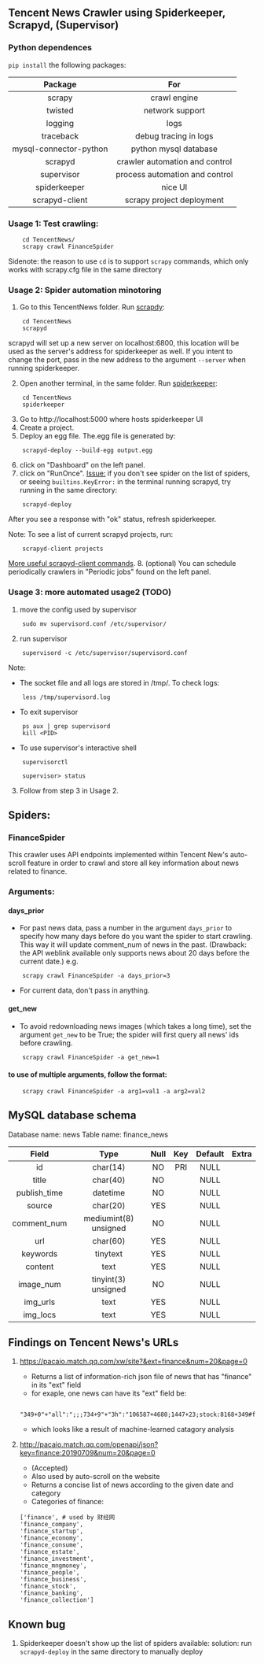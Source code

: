 ## Tencent News Crawler using Spiderkeeper, Scrapyd, (Supervisor)

### Python dependences 
```pip install``` the following packages:

|         Package        |              For               |
|:----------------------:|:------------------------------:|
|         scrapy         |           crawl engine         |
|         twisted        |         network support        |
|         logging        |              logs              |
|        traceback       |      debug tracing in logs     |
| mysql-connector-python |      python mysql database     |
|         scrapyd        | crawler automation and control |
|       supervisor       | process automation and control |
|      spiderkeeper      |             nice UI            |
|     scrapyd-client     |    scrapy project deployment   |

### Usage 1: Test crawling:
```
    cd TencentNews/
    scrapy crawl FinanceSpider
```
Sidenote: the reason to use ```cd``` is to support ```scrapy``` commands, which only works with scrapy.cfg file in the same directory

### Usage 2: Spider automation minotoring

1. Go to this TencentNews folder. Run [scrapdy](https://scrapyd.readthedocs.io/en/stable/overview.html):
```
    cd TencentNews
    scrapyd
```
scrapyd will set up a new server on localhost:6800, this location will be used as the server's address for spiderkeeper as well. If you intent to change the port, pass in the new address to the argument ```--server``` when running spiderkeeper.

2. Open another terminal, in the same folder. Run [spiderkeeper](https://github.com/DormyMo/SpiderKeeper):
```
    cd TencentNews
    spiderkeeper
```
3. Go to http://localhost:5000 where hosts spiderkeeper UI
4. Create a project.
5. Deploy an egg file. The.egg file is generated by:
```
    scrapyd-deploy --build-egg output.egg
```
6. click on "Dashboard" on the left panel.
7. click on "RunOnce". 
[Issue:](https://github.com/DormyMo/SpiderKeeper/issues/87) if you don't see spider on the list of spiders, or seeing ```builtins.KeyError:``` in the terminal running scrapyd, try running in the same directory:
```
    scrapyd-deploy
```
After you see a response with "ok" status, refresh spiderkeeper. 

Note: To see a list of current scrapyd projects, run:
```
    scrapyd-client projects
```
[More useful scrapyd-client commands](https://github.com/scrapy/scrapyd-client).
8. (optional) You can schedule periodically crawlers in "Periodic jobs" found on the left panel.

### Usage 3: more automated usage2 (TODO)
1. move the config used by supervisor
```
    sudo mv supervisord.conf /etc/supervisor/
```
2. run supervisor
```
    supervisord -c /etc/supervisor/supervisord.conf
```
Note: 
    
* The socket file and all logs are stored in /tmp/. To check logs:
```
    less /tmp/supervisord.log
```

* To exit supervisor
```
    ps aux | grep supervisord
    kill <PID>
```

* To use supervisor's interactive shell
```
    supervisorctl

    supervisor> status
```
3. Follow from step 3 in Usage 2.
   
## Spiders:
### FinanceSpider 
This crawler uses API endpoints implemented within Tencent New's auto-scroll feature in order to crawl and store all key information about news related to finance. 
### Arguments:
#### days_prior
- For past news data, pass a number in the argument ```days_prior``` to specify how many days before do you want the spider to start crawling. This way it will update comment_num of news in the past.
(Drawback: the API weblink available only supports news about 20 days before the current date.) e.g.
```
    scrapy crawl FinanceSpider -a days_prior=3
```
- For current data, don't pass in anything.
#### get_new
- To avoid redownloading news images (which takes a long time), set the argument ```get_new``` to be True; the spider will first query all news' ids before crawling.
```
    scrapy crawl FinanceSpider -a get_new=1
``` 
#### to use of multiple arguments, follow the format:
```
    scrapy crawl FinanceSpider -a arg1=val1 -a arg2=val2
``` 

## MySQL database schema
Database name: news
Table name: finance_news

| Field        | Type                  | Null | Key | Default | Extra |
|:------------:|:---------------------:|:----:|:---:|:-------:|:-----:|
| id           | char(14)              | NO   | PRI | NULL    |       |
| title        | char(40)              | NO   |     | NULL    |       |
| publish_time | datetime              | NO   |     | NULL    |       |
| source       | char(20)              | YES  |     | NULL    |       |
| comment_num  | mediumint(8) unsigned | NO   |     | NULL    |       |
| url          | char(60)              | YES  |     | NULL    |       |
| keywords     | tinytext              | YES  |     | NULL    |       |
| content      | text                  | YES  |     | NULL    |       |
| image_num    | tinyint(3) unsigned   | NO   |     | NULL    |       |
| img_urls     | text                  | YES  |     | NULL    |       |
| img_locs     | text                  | YES  |     | NULL    |       |

## Findings on Tencent News's URLs
1. https://pacaio.match.qq.com/xw/site?&ext=finance&num=20&page=0
    - Returns a list of information-rich json file of news that has "finance" in its "ext" field
    - for exaple, one news can have its "ext" field be:
    ```
        "349+0"+"all":";;;734+9"+"3h":"106587+4680;1447+23;stock:8168+349#finance:51062+2578;674+9"+"day":"361497+15793;8179+104;stock:29103+1240#finance:176307+8396;734+9"
    ```
    - which looks like a result of machine-learned catagory analysis

2. http://pacaio.match.qq.com/openapi/json?key=finance:20190709&num=20&page=0
    - (Accepted)
    - Also used by auto-scroll on the website
    - Returns a concise list of news according to the given date and category
    - Categories of finance:
    ```
    ['finance', # used by 财经网
    'finance_company',
    'finance_startup',
    'finance_economy',
    'finance_consume',
    'finance_estate',
    'finance_investment',
    'finance_mngmoney',
    'finance_people',
    'finance_business',
    'finance_stock',
    'finance_banking',
    'finance_collection']
    ```

## Known bug

1. Spiderkeeper doesn't show up the list of spiders available:
    solution: run ```scrapyd-deploy``` in the same directory to manually deploy
